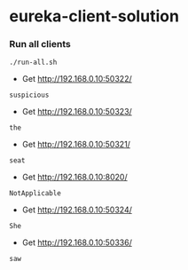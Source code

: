 # eureka-client-solution

### Run all clients
```
./run-all.sh
```

* Get http://192.168.0.10:50322/
```
suspicious
```

* Get http://192.168.0.10:50323/
```
the
```

* Get http://192.168.0.10:50321/
```
seat
```

* Get http://192.168.0.10:8020/
```
NotApplicable
```

* Get http://192.168.0.10:50324/
```
She
```

* Get http://192.168.0.10:50336/
```
saw
```


